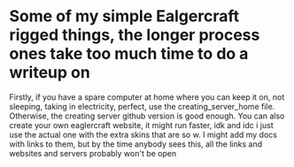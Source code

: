 # Some of my simple Ealgercraft rigged things, the longer process ones take too much time to do a writeup on
Firstly, if you have a spare computer at home where you can keep it on, not sleeping, taking in electricity, perfect, use the creating_server_home file.
Otherwise, the creating server github version is good enough. You can also create your own eaglercraft website, it might run faster, idk and idc i just use the actual one with the extra skins that are so w. 
I might add my docs with links to them, but by the time anybody sees this, all the links and websites and servers probably won't be open
